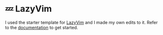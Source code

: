 # 💤 LazyVim

I used the starter template for [LazyVim](https://github.com/LazyVim/LazyVim) and I made my own edits to it.
Refer to the [documentation](https://lazyvim.github.io/installation) to get started.
